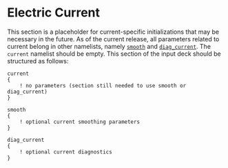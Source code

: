 # Electric Current

This section is a placeholder for current-specific initializations that may be necessary in the future. As of the current release, all parameters related to current belong in other namelists, namely [`smooth`](Smooth.md) and [`diag_current`](Electric_Current_Diagnostics.md). The `current` namelist should be empty. This section of the input deck should be structured as follows: 

```text
current 
{
	! no parameters (section still needed to use smooth or diag_current)
}

smooth
{
	! optional current smoothing parameters
}

diag_current
{
	! optional current diagnostics
}

```
